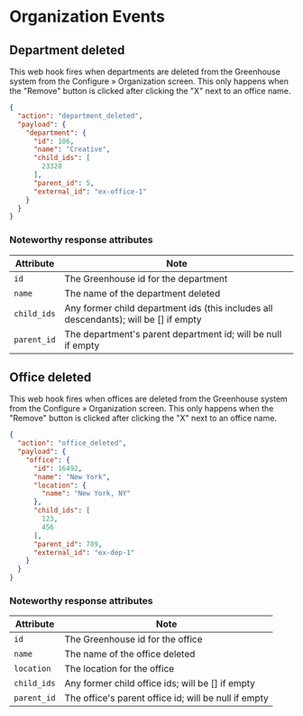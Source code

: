 # Organization Events

## Department deleted

This web hook fires when departments are deleted from the Greenhouse system from the Configure &raquo; Organization screen. This only happens when the "Remove" button is clicked after clicking the "X" next to an office name.

```json
{
  "action": "department_deleted",
  "payload": {
    "department": {
      "id": 106,
      "name": "Creative",
      "child_ids": [
        23328
      ],
      "parent_id": 5,
      "external_id": "ex-office-1"
    }
  }
}
```

### Noteworthy response attributes

| Attribute | Note |
|------------|--------|
| `id` | The Greenhouse id for the department |
| `name` | The name of the department deleted |
| `child_ids` | Any former child department ids (this includes all descendants); will be [] if empty |
| `parent_id` | The department's parent department id; will be null if empty |

## Office deleted

This web hook fires when offices are deleted from the Greenhouse system from the Configure &raquo; Organization screen. This only happens when the "Remove" button is clicked after clicking the "X" next to an office name.

```json
{
  "action": "office_deleted",
  "payload": {
    "office": {
      "id": 16492,
      "name": "New York",
      "location": {
        "name": "New York, NY"
      },
      "child_ids": [
        123,
        456
      ],
      "parent_id": 789,
      "external_id": "ex-dep-1"
    }
  }
}
```

### Noteworthy response attributes

| Attribute | Note |
|------------|--------|
| `id` | The Greenhouse id for the office |
| `name` | The name of the office deleted |
| `location` | The location for the office |
| `child_ids` | Any former child office ids; will be [] if empty  |
| `parent_id` | The office's parent office id; will be null if empty  |
